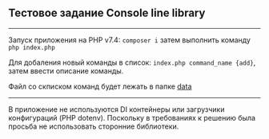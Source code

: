 ## Тестовое задание Console line library

----
Запуск приложения на PHP v7.4:
`composer i` затем выполнить команду `php index.php `

Для добаления новый команды в список: `index.php command_name {add}`, затем ввести описание команды.

Файл со скписком команд будет лежать в папке [data](/app/data/command_list.json)

---

В приложение не используются DI контейнеры или загрузчики конфигураций (PHP dotenv). 
Поскольку в требованиях к решению была просьба не использовать сторонние библиотеки.
